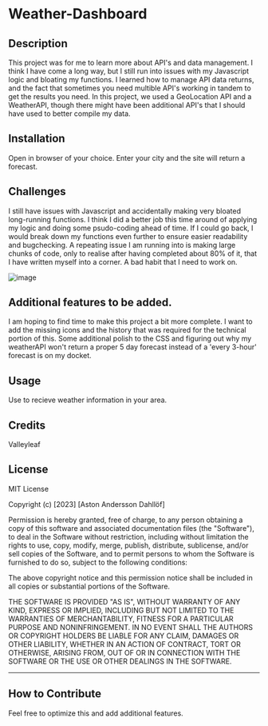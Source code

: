 # Weather-Dashboard

## Description

This project was for me to learn more about API's and data management. I think I have come a long way, but I still run into issues with my Javascript logic and bloating my functions. I learned how to manage API data returns, and the fact that sometimes you need multible API's working in tandem to get the results you need. In this project, we used a GeoLocation API and a WeatherAPI, though there might have been additional API's that I should have used to better compile my data.

## Installation

Open in browser of your choice. Enter your city and the site will return a forecast.

## Challenges
I still have issues with Javascript and accidentally making very bloated long-running functions. I think I did a better job this time around of applying my logic and doing some psudo-coding ahead of time. If I could go back, I would break down my functions even further to ensure easier readability and bugchecking. A repeating issue I am running into is making large chunks of code, only to realise after having completed about 80% of it, that I have written myself into a corner. A bad habit that I need to work on.


![image](https://github.com/Valleyleaf/Weather-Dashboard/assets/137734906/516657c5-f902-41fd-8a68-6e22be076292)

## Additional features to be added.
I am hoping to find time to make this project a bit more complete. I want to add the missing icons and the history that was required for the technical portion of this. Some additional polish to the CSS and figuring out why my weatherAPI won't return a proper 5 day forecast instead of a 'every 3-hour' forecast is on my docket.


## Usage

Use to recieve weather information in your area.


## Credits

Valleyleaf

## License

MIT License

Copyright (c) [2023] [Aston Andersson Dahllöf]

Permission is hereby granted, free of charge, to any person obtaining a copy of this software and associated documentation files (the "Software"), to deal in the Software without restriction, including without limitation the rights to use, copy, modify, merge, publish, distribute, sublicense, and/or sell copies of the Software, and to permit persons to whom the Software is furnished to do so, subject to the following conditions:

The above copyright notice and this permission notice shall be included in all copies or substantial portions of the Software.

THE SOFTWARE IS PROVIDED "AS IS", WITHOUT WARRANTY OF ANY KIND, EXPRESS OR IMPLIED, INCLUDING BUT NOT LIMITED TO THE WARRANTIES OF MERCHANTABILITY, FITNESS FOR A PARTICULAR PURPOSE AND NONINFRINGEMENT. IN NO EVENT SHALL THE AUTHORS OR COPYRIGHT HOLDERS BE LIABLE FOR ANY CLAIM, DAMAGES OR OTHER LIABILITY, WHETHER IN AN ACTION OF CONTRACT, TORT OR OTHERWISE, ARISING FROM, OUT OF OR IN CONNECTION WITH THE SOFTWARE OR THE USE OR OTHER DEALINGS IN THE SOFTWARE.

---

## How to Contribute

Feel free to optimize this and add additional features.
